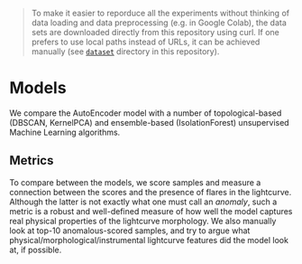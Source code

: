 > To make it easier to reporduce all the experiments without thinking of data loading and data preprocessing (e.g. in Google Colab), the data sets are downloaded directly from this repository using curl. If one prefers to use local paths instead of URLs, it can be achieved manually (see [`dataset`](/dataset) directory in this repository).
 
# Models
We compare the AutoEncoder model with a number of topological-based (DBSCAN, KernelPCA) and ensemble-based (IsolationForest) unsupervised Machine Learning algorithms.

## Metrics
To compare between the models, we score samples and measure a connection between the scores and the presence of flares in the lightcurve. Although the latter is not exactly what one must call an *anomaly*, such a metric is a robust and well-defined  measure of how well the model captures real physical properties of the lightcurve morphology.
We also manually look at top-10 anomalous-scored samples, and try to argue what physical/morphological/instrumental lightcurve features did the model look at, if possible.
